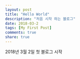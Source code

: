 ```yaml
---
layout: post
title: "Hello World"
description: "처음 시작 하는 블로그"
date: 2018-03-2
tags: [My First Post]
comments: true
share: true
---
```

2018년 3월 2일 첫 블로그 시작
